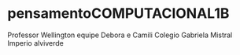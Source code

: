 # pensamentoCOMPUTACIONAL1B
Professor Wellington 
equipe Debora e Camili 
Colegio Gabriela Mistral
Imperio alviverde 
